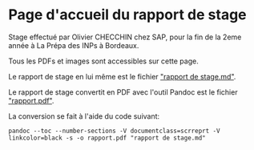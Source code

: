 # Page d'accueil du rapport de stage

Stage effectué par Olivier CHECCHIN chez SAP, pour la fin de la 2eme année à La Prépa des INPs à Bordeaux.

Tous les PDFs et images sont accessibles sur cette page.

Le rapport de stage en lui même est le fichier ["rapport de stage.md"](rapport_de_stage.md).

Le rapport de stage convertit en PDF avec l'outil Pandoc est le fichier ["rapport.pdf"](rapport.pdf).

La conversion se fait à l'aide du code suivant:

~~~~
pandoc --toc --number-sections -V documentclass=scrreprt -V linkcolor=black -s -o rapport.pdf "rapport de stage.md"
~~~~
